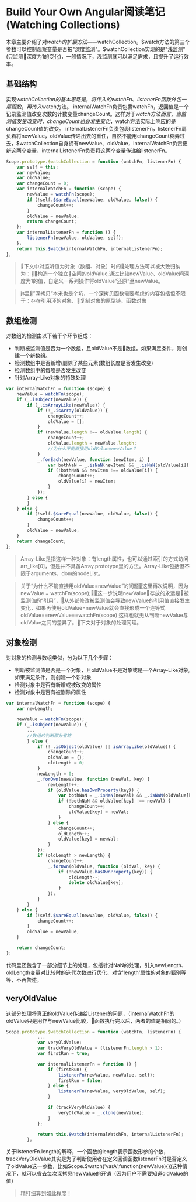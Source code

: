 # Build Your Own Angular阅读笔记(Watching Collections)
本章主要介绍了对$watch的扩展方法——$watchCollection。$watch方法的第三个参数可以控制观察变量是否被"深度监测"。$watchCollection实现的是"浅监测"(只监测深度为1的变化)，一般情况下，浅监测就可以满足需求，且提升了运行效率。
## 基础结构
实现$watchCollection的基本思路是，将传入的watchFn、listenerFn函数外包一层函数，再传入$watch方法。
internalWatchFn负责包裹watchFn，返回值是一个记录监测值改变次数的计数变量changeCount。这样对于$watch方法而言，当监测值发生改变时，changeCount也会发生变化，$watch方法实际上响应的是changeCount值的改变。
internalListenerFn负责包裹listenerFn，listenerFn肩负着将newValue，oldValue传递出去的重任，自然不能用changeCount糊弄过去，$watchCollection自身拥有newValue、oldValue，internalWatchFn负责更新这两个变量，internalListenerFn负责将这两个变量传递给listenerFn。
```javascript
Scope.prototype.$watchCollection = function (watchFn, listenerFn) {
    var self = this;
    var newValue;
    var oldValue;
    var changeCount = 0;
    var internalWatchFn = function (scope) {
        newValue = watchFn(scope);
        if (!self.$$areEqual(newValue, oldValue, false)) {
            changeCount++;
        }
        oldValue = newValue;
        return changeCount;
    };
    var internalListenerFn = function () {
        listenerFn(newValue, oldValue, self);
    };
    return this.$watch(internalWatchFn, internalListenerFn);
};
```
>下文中对监听值为对象（数组、对象）时的处理方法可以被大致归纳为：构造一个独立空间的oldValue,通过比较newValue、oldValue间深度为1的值，自定义一系列操作将oldValue”还原“至newValue。

>js里”深拷贝“本来也是个坑，一个深拷贝函数需要考虑的内容包括但不限于：存在引用环的对象、复制对象的原型链、函数对象


## 数组检测
对数组的检测由以下若干个环节组成：
* 判断被监测值是否为一个数组，且oldValue不是数组。如果满足条件，则创建一个新数组。
* 检测数组中是否新增/删除了某些元素(数组长度是否发生改变)
* 检测数组中的每项是否发生改变
* 针对Array-Like对象的特殊处理

```javascript
var internalWatchFn = function (scope) {
    newValue = watchFn(scope);
    if (_.isObject(newValue)) {
        if (_.isArrayLike(newValue)) {
            if (!_.isArray(oldValue)) {
                changeCount++;
                oldValue = [];
            }
            if (newValue.length !== oldValue.length) {
                changeCount++;
                oldValue.length = newValue.length;
                //为什么不能直接用oldValue=newValue？
            }
            _.forEach(newValue, function (newItem, i) {
                var bothNaN = _.isNaN(newItem) && _.isNaN(oldValue[i]);
                if (!bothNaN && newItem !== oldValue[i]) {
                    changeCount++;
                    oldValue[i] = newItem;
                }
            });
        } else {
        }
    } else {
        if (!self.$$areEqual(newValue, oldValue, false)) {
            changeCount++;
        }
        oldValue = newValue;
    }
    return changeCount;
};
```
>Array-Like是指这样一种对象：有length属性，也可以通过索引的方式访问arr_like[0]，但是并不具备Array.prototype里的方法。Array-Like包括但不限于arguments、dom的nodeList。

>关于“为什么不能直接用oldValue=newValue”的问题这里再次说明，因为newValue = watchFn(scope);这一步说明newValue存放的永远是被监测值的“引用”，从外部修改被监测值会导致newValue的引用值直接发生变化，如果再使用oldValue=newValue就会直接形成一个连等式 oldValue==newValue==watchFn(scope) 这样也就无从判断newValue与oldValue之间的差异了。下文对于对象的处理同理。

## 对象检测
对对象的检测与数组类似，分为以下几个步骤：
* 判断被监测值是否是一个对象，且oldValue不是对象或是一个Array-Like对象,如果满足条件，则创建一个新对象
* 检测对象中是否有新增或被改变的属性
* 检测对象中是否有被删除的属性

```javascript
var internalWatchFn = function (scope) {
    var newLength;

    newValue = watchFn(scope);
    if (_.isObject(newValue)) {
        ...
        //数组的判断部分省略
        } else {
            if (!_.isObject(oldValue) || isArrayLike(oldValue)) {
                changeCount++;
                oldValue = {};
                oldLength = 0;
            }
            newLength = 0;
            _.forOwn(newValue, function (newVal, key) {
                newLength++;
                if (oldValue.hasOwnProperty(key)) {
                    var bothNaN = _.isNaN(newVal) && _.isNaN(oldValue[key]);
                    if (!bothNaN && oldValue[key] !== newVal) {
                        changeCount++;
                        oldValue[key] = newVal;
                    }
                } else {
                    changeCount++;
                    oldLength++;
                    oldValue[key] = newVal;
                }
            });
            if (oldLength > newLength) {
                changeCount++;
                _.forOwn(oldValue, function (oldVal, key) {
                    if (!newValue.hasOwnProperty(key)) {
                        oldLength--;
                        delete oldValue[key];
                    }
                });
            }
        }
    } else {
        if (!self.$$areEqual(newValue, oldValue, false)) {
            changeCount++;
        }
        oldValue = newValue;
    }

    return changeCount;
};
```
代码里还包含了一部分细节上的处理，包括针对NaN的处理，引入newLength、oldLength变量对比较时的迭代次数进行优化，对含'length'属性的对象的甄别等等，不再赘述。

## veryOldValue
这部分处理将真正的oldValue传递给Listener的问题，（internalWatchFn的oldValue只是用作与newValue比较，函数执行完以后，两者的值是相同的。）

```javascript
Scope.prototype.$watchCollection = function (watchFn, listenerFn) {
            ...
            var veryOldValue;
            var trackVeryOldValue = (listenerFn.length > 1);
            var firstRun = true;

            var internalListenerFn = function () {
                if (firstRun) {
                    listenerFn(newValue, newValue, self);
                    firstRun = false;
                } else {
                    listenerFn(newValue, veryOldValue, self);
                }

                if (trackVeryOldValue) {
                    veryOldValue = _.clone(newValue);
                }
            };

            return this.$watch(internalWatchFn, internalListenerFn);
        };
```

关于listenerFn.length的解释，一个函数的length表示函数形参的个数，trackVeryOldValue其实是为了判断使用者在定义回调函数listenerFn时是否定义了oldValue这一参数，比如Scope.$watch('varA',function(newValue){})这种情况下，就可以省去每次深拷贝newValue的开销（因为用户不需要知道oldValue的值） 

>精打细算到如此程度！















